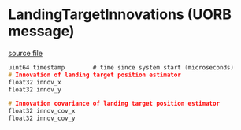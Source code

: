 # LandingTargetInnovations (UORB message)

[source file](https://github.com/PX4/PX4-Autopilot/blob/main/msg/LandingTargetInnovations.msg)

```c
uint64 timestamp		# time since system start (microseconds)
# Innovation of landing target position estimator
float32 innov_x
float32 innov_y

# Innovation covariance of landing target position estimator
float32 innov_cov_x
float32 innov_cov_y

```
